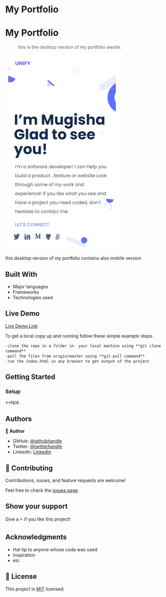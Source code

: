 # My Portfolio
# My Portfolio
> this is the desktop version of my portfolio wesite.

![screenshot](./app_screenshot.png)

this desktop version of my portfolio contains also mobile version 

## Built With


- Major languages
- Frameworks
- Technologies used

## Live Demo

[Live Demo Link](https://mugishasam123.github.io/desktop-vesrion-portfolio/)

To get a local copy up and running follow these simple example steps.

```
-clone the repo in a folder in  your local machine using **git clone command**
-pull the files from origin/master using **git pull command**
-run the index.html in any browser to get output of the project
```

## Getting Started

### Setup
**N/A
## Authors

👤 **Author**

- GitHub: [@githubhandle](https://github.com/mugishasam123)
- Twitter: [@twitterhandle](https://twitter.com/mugishasamuel42/)
- LinkedIn: [LinkedIn](https://www.linkedin.com/in/mugisha-samuel-55a905208/)


## 🤝 Contributing

Contributions, issues, and feature requests are welcome!

Feel free to check the [issues page](../../issues/).

## Show your support

Give a ⭐️ if you like this project!

## Acknowledgments

- Hat tip to anyone whose code was used
- Inspiration
- etc

## 📝 License

This project is [MIT](./MIT.md) licensed.